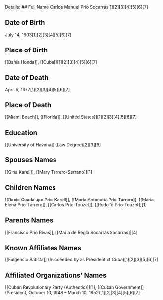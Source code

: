 Details: ## Full Name
Carlos Manuel Prío Socarrás[1][2][3][4][5][6][7]

## Date of Birth
July 14, 1903[1][2][3][4][5][6][7]

## Place of Birth
[[Bahía Honda]], [[Cuba]][1][2][3][4][5][6][7]

## Date of Death
April 5, 1977[1][2][3][4][5][6][7]

## Place of Death
[[Miami Beach]], [[Florida]], [[United States]][1][2][3][4][5][6][7]

## Education
[[University of Havana]] (Law Degree)[2][3][6]

## Spouses Names
[[Gina Karell]], [[Mary Tarrero-Serrano]][1]

## Children Names
[[Rocio Guadalupe Prío-Karell]], [[Maria Antonetta Prío-Tarrero]], [[Maria Elena Prío-Tarrero]], [[Carlos Prio-Touzet]], [[Rodolfo Prio-Touzet]][1]

## Parents Names
[[Francisco Prío Rivas]], [[María de Regla Socarrás Socarrás]][4]

## Known Affiliates Names
[[Fulgencio Batista]] (Succeeded by as President of Cuba)[1][2][3][5][6][7]

## Affiliated Organizations' Names
[[Cuban Revolutionary Party (Authentic)]][1], [[Cuban Government]] (President, October 10, 1948 – March 10, 1952)[1][2][3][4][5][6][7]

